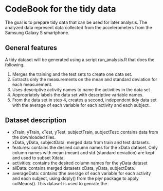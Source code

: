 # CodeBook for the tidy data

The goal is to prepare tidy data that can be used for later analysis.
The analyzed data represent data collected from the accelerometers from the Samsung Galaxy S smartphone.


## General features

A tidy dataset will be generated using a script run_analysis.R that does the following. 
1. Merges the training and the test sets to create one data set.
2. Extracts only the measurements on the mean and standard deviation for each measurement. 
3. Uses descriptive activity names to name the activities in the data set
4. Appropriately labels the data set with descriptive variable names. 
5. From the data set in step 4, creates a second, independent tidy data set with the average of each variable for each activity and each subject.


## Dataset description

* xTrain, yTrain, xTest, yTest, subjectTrain, subjectTest: 	contains data from the downloaded files.
* xData, yData, subjectData: merged data from train and test datasets.
* features: contains the desired column names for the xData dataset. Only column names with mean (mean) and std (standard deviation) are kept and used to subset Xdata.
* activities: contains the desired column names for the yData dataset
* allData: contains merged datasets xData, yData, subjectData.
* averageData: contains tthe average of each variable for each activity and each subject, using ddply() from the plyr package to apply colMeans(). This dataset is used to genrate the 